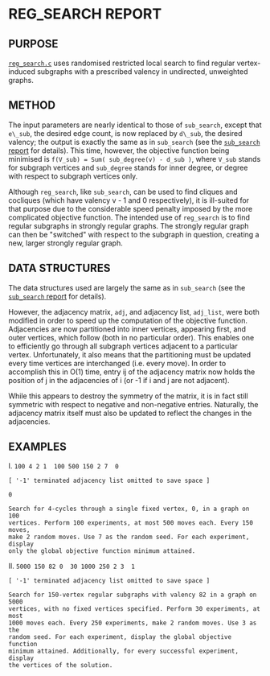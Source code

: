 # REG\_SEARCH REPORT

## PURPOSE
[`reg_search.c`](https://github.com/vglazer/USRA/blob/master/subgraph_finding/src/reg_search.c) uses randomised restricted local search to find regular 
vertex-induced subgraphs with a prescribed valency in undirected, 
unweighted graphs.

## METHOD
The input parameters are nearly identical to those of `sub_search`, except that 
`e\_sub`, the desired edge count, is now replaced by `d\_sub`, the desired valency; 
the output is exactly the same as in `sub_search` 
(see the [`sub_search` report](https://github.com/vglazer/USRA/blob/master/subgraph_finding/doc/sub_search.md) for details). This time, however, the objective function being minimised is 
`f(V_sub) = Sum( sub_degree(v) - d_sub )`, where `V_sub` stands for subgraph
vertices and `sub_degree` stands for inner degree, or degree with respect to 
subgraph vertices only. 

Although `reg_search`, like `sub_search`, can be used to find cliques and cocliques (which have valency v - 1 and 0 respectively), it is
ill-suited for that purpose due to the considerable speed penalty imposed by 
the more complicated objective function. The intended use of `reg_search` is to 
find regular subgraphs in strongly regular graphs. The strongly regular graph 
can then be "switched" with respect to the subgraph in question, creating
a new, larger strongly regular graph.

## DATA STRUCTURES
The data structures used are largely the same as in `sub_search` (see 
the [`sub_search` report](https://github.com/vglazer/USRA/blob/master/subgraph_finding/doc/sub_search.md) for details). 

However, the adjacency matrix, `adj`, and 
adjacency list, `adj_list`, were both modified in order to speed up the 
computation of the objective function. Adjacencies are now partitioned into
inner vertices, appearing first, and outer vertices, which follow (both in no
particular order). This enables one to efficiently go through all subgraph 
vertices adjacent to a particular vertex. Unfortunately, it also means that the
partitioning must be updated every time vertices are interchanged (i.e. every
move). In order to accomplish this in O(1) time, entry ij of the adjacency 
matrix now holds the position of j in the adjacencies of i (or -1 if i and j
are not adjacent). 

While this appears to destroy the symmetry of the matrix, it
is in fact still symmetric with respect to negative and non-negative entries.
Naturally, the adjacency matrix itself must also be updated to reflect the 
changes in the adjacencies.

## EXAMPLES
I.  `100 4 2 1  100 500 150 2 7  0`

    [ '-1' terminated adjacency list omitted to save space ]

    0

    Search for 4-cycles through a single fixed vertex, 0, in a graph on 100
    vertices. Perform 100 experiments, at most 500 moves each. Every 150 moves,
    make 2 random moves. Use 7 as the random seed. For each experiment, display
    only the global objective function minimum attained.

II. `5000 150 82 0  30 1000 250 2 3  1`

    [ '-1' terminated adjacency list omitted to save space ]    

    Search for 150-vertex regular subgraphs with valency 82 in a graph on 5000
    vertices, with no fixed vertices specified. Perform 30 experiments, at most
    1000 moves each. Every 250 experiments, make 2 random moves. Use 3 as the
    random seed. For each experiment, display the global objective function 
    minimum attained. Additionally, for every successful experiment, display 
    the vertices of the solution.
